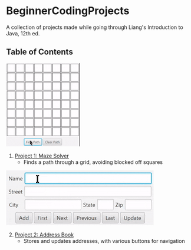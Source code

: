 # BeginnerCodingProjects

A collection of projects made while going through Liang's Introduction to Java, 12th ed.

## Table of Contents
![MazeSolver Example](https://github.com/rybear927/BeginnerCodingProjects/blob/main/Project1MazeSolver/mazeExampleMedium.gif)
1. [Project 1: Maze Solver](https://github.com/rybear927/BeginnerCodingProjects/tree/main/Project1MazeSolver)
   - Finds a path through a grid, avoiding blocked off squares

![Address Book Example](https://github.com/rybear927/BeginnerCodingProjects/blob/main/Project2SimpleAddressBook/addressBook.gif)

2. [Project 2: Address Book](https://github.com/rybear927/BeginnerCodingProjects/tree/main/Project2SimpleAddressBook)
   - Stores and updates addresses, with various buttons for navigation
